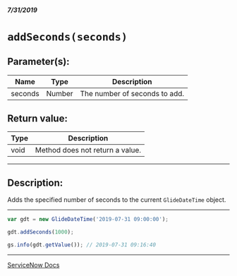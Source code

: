 ##### 7/31/2019
# `addSeconds(seconds)`

## Parameter(s):
| Name | Type | Description |
|---|---|---|
| seconds | Number | The number of seconds to add. |

## Return value:
| Type | Description |
|---|---|
| void | Method does not return a value. |

---

## Description:
Adds the specified number of seconds to the current `GlideDateTime` object.

---

```js
var gdt = new GlideDateTime('2019-07-31 09:00:00');

gdt.addSeconds(1000);

gs.info(gdt.getValue()); // 2019-07-31 09:16:40
```

---

[ServiceNow Docs](https://developer.servicenow.com/app.do#!/api_doc?v=madrid&id=r_ScopedGlideDateTimeAddSeconds_Number)